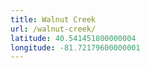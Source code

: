 ```yaml
---
title: Walnut Creek
url: /walnut-creek/
latitude: 40.541451800000004
longitude: -81.72179600000001
---
```

